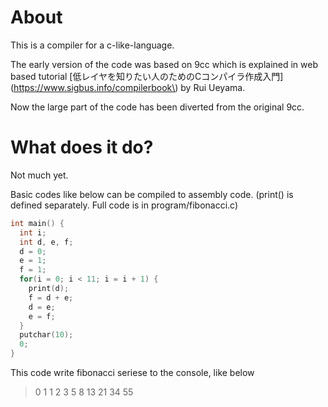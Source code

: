 # About

This is a compiler for a c-like-language.

The early version of the code was based on 9cc which is explained in web based tutorial
[低レイヤを知りたい人のためのCコンパイラ作成入門](https://www.sigbus.info/compilerbook\) by Rui Ueyama.

Now the large part of the code has been diverted from the original 9cc.

# What does it do?

Not much yet.

Basic codes like below can be compiled to assembly code. (print() is defined separately. Full code is in program/fibonacci.c)

```c
int main() {
  int i;
  int d, e, f;
  d = 0;
  e = 1;
  f = 1;
  for(i = 0; i < 11; i = i + 1) {
    print(d);
    f = d + e;
    d = e;
    e = f;
  }
  putchar(10);
  0;
}
```

This code write fibonacci seriese to the console, like below

> 0 1 1 2 3 5 8 13 21 34 55 


